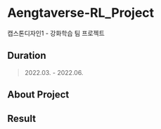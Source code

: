# Aengtaverse-RL_Project
캡스톤디자인1 - 강화학습 팀 프로젝트

## Duration
> 2022.03. - 2022.06.

## About Project

## Result
